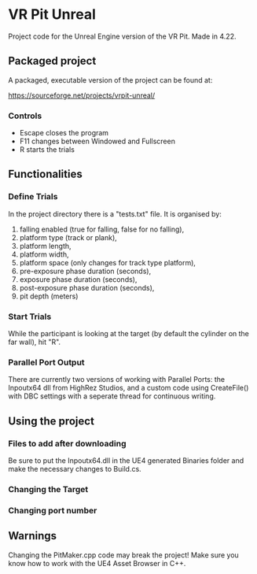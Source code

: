 # VR Pit Unreal
Project code for the Unreal Engine version of the VR Pit. Made in 4.22.

## Packaged project
A packaged, executable version of the project can be found at:

https://sourceforge.net/projects/vrpit-unreal/

### Controls
- Escape closes the program
- F11 changes between Windowed and Fullscreen
- R starts the trials

## Functionalities
### Define Trials
In the project directory there is a "tests.txt" file. It is organised by: 
1. falling enabled (true for falling, false for no falling), 
1. platform type (track or plank),
1. platform length, 
1. platform width, 
1. platform space (only changes for track type platform), 
1. pre-exposure phase duration (seconds), 
1. exposure phase duration (seconds), 
1. post-exposure phase duration (seconds), 
1. pit depth (meters)

### Start Trials
While the participant is looking at the target (by default the cylinder on the far wall), hit "R".

### Parallel Port Output
There are currently two versions of working with Parallel Ports: the Inpoutx64 dll from HighRez Studios, and a custom code using CreateFile() with DBC settings with a seperate thread for continuous writing. 

## Using the project
### Files to add after downloading
Be sure to put the Inpoutx64.dll in the UE4 generated Binaries folder and make the necessary changes to Build.cs.

### Changing the Target

### Changing port number

### 

## Warnings
Changing the PitMaker.cpp code may break the project! Make sure you know how to work with the UE4 Asset Browser in C++.
